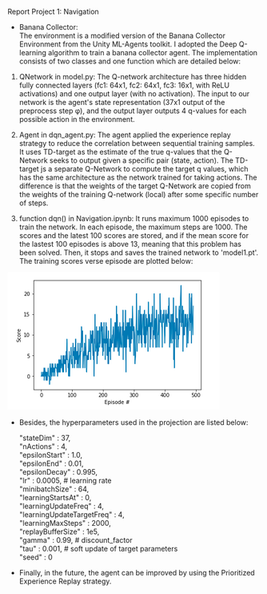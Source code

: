 [img_scores_plot]: Capture.PNG

Report Project 1: Navigation 

* Banana Collector:   
The environment is a modified version of the Banana Collector Environment from the Unity ML-Agents toolkit. I adopted the Deep Q-learning algorithm to train a banana collector agent. The implementation consists of two classes and one function which are detailed below: 

1. QNetwork in model.py: The Q-network architecture has three hidden fully connected layers (fc1: 64x1, fc2: 64x1, fc3: 16x1, with ReLU activations) and one output layer (with no activation). The input to our network is the agent's state representation (37x1 output of the preprocess step φ), and the output layer outputs 4 q-values for each possible action in the environment.

2. Agent in dqn_agent.py: The agent applied the experience replay strategy to reduce the correlation between sequential training samples. It uses TD-target as the estimate of the true q-values that the Q-Network seeks to output given a specific pair (state, action). The TD-target js a separate Q-Network to compute the target q values, which has the same architecture as the network trained for taking actions. The difference is that the weights of the target Q-Network are copied from the weights of the training Q-network (local) after some specific number of steps. 

3. function dqn() in Navigation.ipynb: It runs maximum 1000 episodes to train the network. In each episode, the maximum steps are 1000. The scores and the latest 100 scores are stored, and if the mean score for the lastest 100 episodes is above 13, meaning that this problem has been solved. Then, it stops and saves the trained network to 'model1.pt'. The training scores verse episode are plotted below: 

![q-learning-process][img_scores_plot]


* Besides, the hyperparameters used in the projection are listed below:  

    "stateDim"                  : 37,  
    "nActions"                  : 4,  
    "epsilonStart"              : 1.0,  
    "epsilonEnd"                : 0.01,  
    "epsilonDecay"              : 0.995,  
    "lr"                        : 0.0005, # learning rate  
    "minibatchSize"             : 64,  
    "learningStartsAt"          : 0,  
    "learningUpdateFreq"        : 4,  
    "learningUpdateTargetFreq"  : 4,  
    "learningMaxSteps"          : 2000,  
    "replayBufferSize"          : 1e5,  
    "gamma"                     : 0.99,  # discount_factor  
    "tau"                       : 0.001, # soft update of target parameters   
    "seed"                      : 0     

* Finally, in the future, the agent can be improved by using the Prioritized Experience Replay strategy. 



